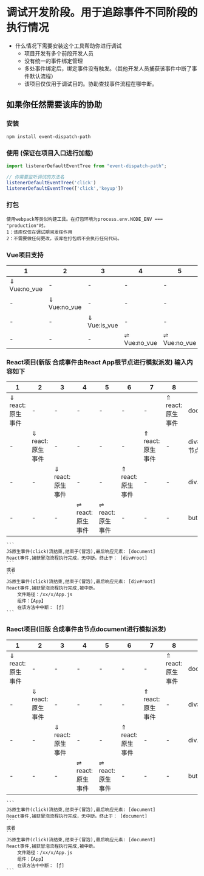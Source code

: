 
调试开发阶段。用于追踪事件不同阶段的执行情况
===================

* 什么情况下需要安装这个工具帮助你进行调试
  * 项目开发有多个前段开发人员
  * 没有统一的事件绑定管理
  * 多处事件绑定后，绑定事件没有触发。（其他开发人员捕获该事件中断了事件默认流程）
  * 该项目仅仅用于调试目的。协助查找事件流程在哪中断。
  


## 如果你任然需要该库的协助
  
  ### 安装
  
 ```
 npm install event-dispatch-path
 ```
    
  ### 使用 (保证在项目入口进行加载)
  
```typescript
import listenerDefaultEventTree from "event-dispatch-path";

// 你需要监听调试的方法名
listenerDefaultEventTree('click')
listenerDefaultEventTree(['click','keyup'])
```
  ### 打包
```
使用webpack等类似构建工具。在打包环境为process.env.NODE_ENV === "production"时。
1：该库仅仅在调试期间发挥作用
2：不需要做任何更改，该库在打包后不会执行任何代码。
```
  ### Vue项目支持


   |1|2|3|4|5|6|7|8|9|
   |-|-|-|-|-|-|-|-|-|
   |⇓ Vue:no_vue|-|-|-|-|-|-|⇑ Vue:is_vue|document|
   |-|⇓ Vue:no_vue|-|-|-|-|⇑ Vue:is_vue|-|div#root(Root节点)|
   |-|-|⇓ Vue:is_vue|-|-|⇑ Vue:is_vue|-|-|div.content|
   |-|-|-|⇌ Vue:no_vue|⇌ Vue:no_vue|-|-|-|button|


  ### React项目(新版 合成事件由React App根节点进行模拟派发) 输入内容如下

   |1|2|3|4|5|6|7|8|9|
   |-|-|-|-|-|-|-|-|-|
   |⇓ react:原生事件|-|-|-|-|-|-|⇑ react:原生事件|document|
   |-|⇓ react:原生事件|-|-|-|-|⇑ react:原生事件|-|div#root(Root节点)|
   |-|-|⇓ react:原生事件|-|-|⇑ react:原生事件|-|-|div.content|
   |-|-|-|⇌ react:原生事件|⇌ react:原生事件|-|-|-|button|

    ```
    JS原生事件(click)流结束,结束于(冒泡),最后响应元素: [document]
    React事件,捕获冒泡流程执行完成，无中断。终止于： [div#root]
    ```
    或者
    ```
    JS原生事件(click)流结束,结束于(冒泡),最后响应元素: [div#root]
    React事件,捕获冒泡流程执行完成,被中断。            
        文件路径：/xx/x/App.js            
        组件：【App】            
        在该方法中中断： [ƒ]
    ```



  ### Raect项目(旧版 合成事件由节点document进行模拟派发) 

  
   |1|2|3|4|5|6|7|8|9|
   |-|-|-|-|-|-|-|-|-|
   |⇓ react:原生事件|-|-|-|-|-|-|⇑ react:原生事件|document|
   |-|⇓ react:原生事件|-|-|-|-|⇑ react:原生事件|-|div#root|
   |-|-|⇓ react:原生事件|-|-|⇑ react:原生事件|-|-|div.content|
   |-|-|-|⇌ react:原生事件|⇌ react:原生事件|-|-|-|button|
    ```
    JS原生事件(click)流结束,结束于(冒泡),最后响应元素: [document]
    React事件,捕获冒泡流程执行完成，无中断。终止于： [document]
    ```
    或者
    ```
    JS原生事件(click)流结束,结束于(冒泡),最后响应元素: [document]
    React事件,捕获冒泡流程执行完成,被中断。            
        文件路径：/xx/x/App.js            
        组件：【App】            
        在该方法中中断： [ƒ]
    ```
